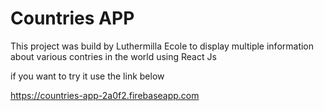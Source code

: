 # Countries APP

This project was build by Luthermilla Ecole to display multiple information about various contries in the world using React Js

if you want to try it use the link below

https://countries-app-2a0f2.firebaseapp.com

